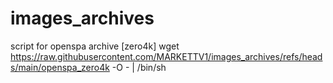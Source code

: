 # images_archives

script for openspa archive   [zero4k]
wget https://raw.githubusercontent.com/MARKETTV1/images_archives/refs/heads/main/openspa_zero4k -O - | /bin/sh

